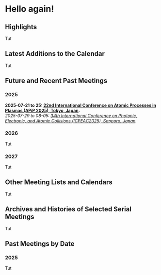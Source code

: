 # Hello again!

## Highlights
Tut

## Latest Additions to the Calendar

Tut
## Future and Recent Past Meetings
### 2025
**2025-07-21 to 25: [22nd International Conference on Atomic Processes in Plasmas (APiP 2025), Tokyo, Japan](https://yebisu.ils.uec.ac.jp/apip2025/).**<br>
*2025-07-29 to 08-05: [34th International Conference on Photonic, Electronic, and Atomic Collisions (ICPEAC2025), Sapporo, Japan](https://icpeac2025.jp).*

### 2026
Tut

### 2027
Tut


## Other Meeting Lists and Calendars
Tut

## Archives and Histories of Selected Serial Meetings
Tut

## Past Meetings by Date
### 2025
Tut
